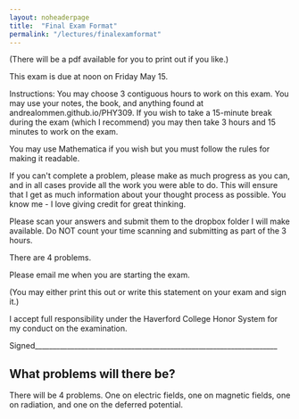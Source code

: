 ```yaml
---
layout: noheaderpage
title:  "Final Exam Format"
permalink: "/lectures/finalexamformat"
---
```


(There will be a pdf available for you to print out if you like.)

This exam is due at noon on Friday May 15.

Instructions: 
You may choose 3 contiguous hours to work on this exam.  You may use your notes, the book, and anything found at andrealommen.github.io/PHY309.  If you wish to take a 15-minute break during the exam (which I recommend) you may then take 3 hours and 15 minutes to work on the exam.

You may use Mathematica if you wish but you must follow the rules for making it readable.

If you can't complete a problem, please make as much progress as you can, and in 
all cases provide all the
work you were able to do.  This will ensure that I get as much information about
your thought process as possible. You know me - I love giving credit for great thinking. 

Please scan your answers and submit them to the dropbox folder I will make available.  Do NOT count your time scanning and submitting as part of the 3 hours.

There are 4 problems.  

Please email me when you are starting the exam.

(You may either print this out or write this statement on your exam and sign
it.)

I accept full responsibility under the Haverford College Honor System for my conduct on the examination.


Signed____________________________________________________________________


## What problems will there be?

There will be 4 problems.  One on electric fields, one on magnetic fields, one on radiation, and one on the deferred potential.
